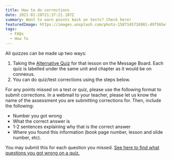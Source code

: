```yaml
---
title: How to do corrections
date: 2021-01-28T21:37:21.187Z
summary: Want to earn points back on tests? Check here!
featuredImage: https://images.unsplash.com/photo-1587145716981-d97565ef76d4?ixid=MnwxMjA3fDB8MHxwaG90by1wYWdlfHx8fGVufDB8fHx8&ixlib=rb-1.2.1&auto=format&fit=crop&w=500&q=80
tags:
  - FAQs
  - How To
---
```

All quizzes can be made up two ways:

1. Taking the [Alternative Quiz](/tags/alternative%20quizzes/) for that lesson on the Message Board. Each quiz is labelled under the same unit and chapter as it would be on connexus.
2. You can do quiz/test corrections using the steps below.

For any points missed on a test or quiz, please use the following format to submit corrections. In a webmail to your teacher, please let us know the name of the assessment you are submitting corrections for. Then, include the following:

* Number you got wrong
* What the correct answer is
* 1-2 sentences explaining why that is the correct answer
* Where you found this information (book page number, lesson and slide number, etc). 

You may submit this for each question you missed. 
[See here to find what questions you got wrong on a quiz.](/posts/how-to-see-feedback/)